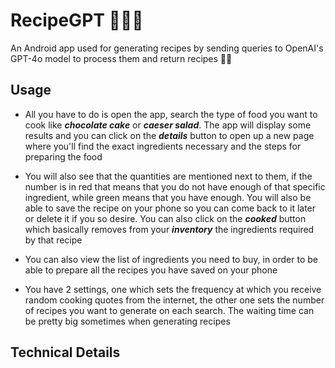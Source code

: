 # RecipeGPT 🥩🥗🧁
An Android app used for generating recipes by sending queries to OpenAI's GPT-4o model to process them and return recipes 🤤🍰


## Usage

- All you have to do is open the app, search the type of food you want to cook like ***chocolate cake*** or ***caeser salad***. The app will display some results and you can click on the ***details*** button to open up a new page where you'll find the exact ingredients necessary and the steps for preparing the food

- You will also see that the quantities are mentioned next to them, if the number is in red that means that you do not have enough of that specific ingredient, while green means that you have enough. You will also be able to save the recipe on your phone so you can come back to it later or delete it if you so desire. You can also click on the ***cooked*** button which basically removes from your ***inventory*** the ingredients required by that recipe

- You can also view the list of ingredients you need to buy, in order to be able to prepare all the recipes you have saved on your phone

- You have 2 settings, one which sets the frequency at which you receive random cooking quotes from the internet, the other one sets the number of recipes you want to generate on each search. The waiting time can be pretty big sometimes when generating recipes


## Technical Details
